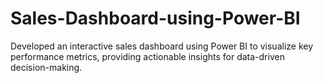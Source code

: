 # Sales-Dashboard-using-Power-BI
Developed an interactive sales dashboard using Power BI to visualize key performance metrics, providing actionable insights for data-driven decision-making.
